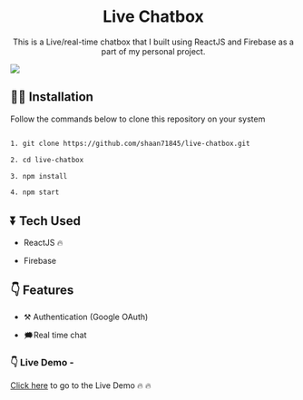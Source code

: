 <div>
	<h1 align="center"> Live Chatbox</h1>
	<p align="center">This is a Live/real-time chatbox that I built using ReactJS and Firebase as a part of my personal project.</p>

<img src="https://user-images.githubusercontent.com/48273777/106295075-ff5e5500-6275-11eb-9617-d251734e7a1f.png" align="center" />

## 👩‍💻 Installation
Follow the commands below to clone this repository on your system

```bash

1. git clone https://github.com/shaan71845/live-chatbox.git

2. cd live-chatbox

3. npm install

4. npm start

```

  

## ⏬ Tech Used

* ReactJS 🔥

* Firebase

  
  

## 👇 Features

* ⚒ Authentication (Google OAuth)

* 🗯Real time chat

  
  
  

### 👇 Live Demo - 
[Click here](live-chatbox-26e1b.web.app/) to go to the Live Demo 🔥 🔥

